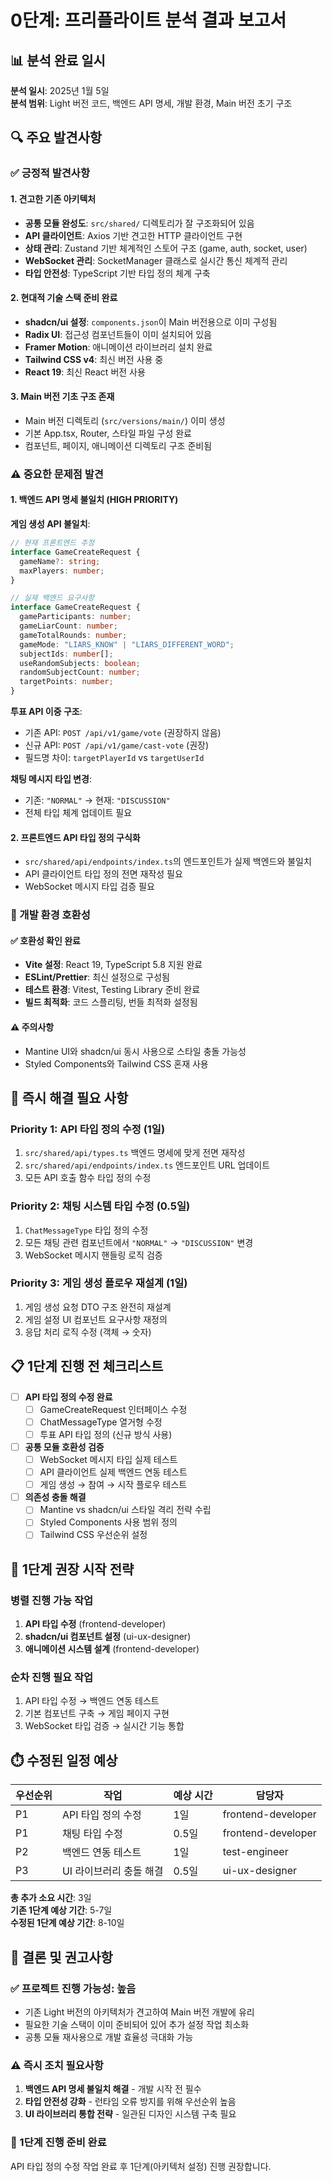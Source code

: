 # 0단계: 프리플라이트 분석 결과 보고서

## 📊 분석 완료 일시
**분석 일시**: 2025년 1월 5일  
**분석 범위**: Light 버전 코드, 백엔드 API 명세, 개발 환경, Main 버전 초기 구조

## 🔍 주요 발견사항

### ✅ 긍정적 발견사항

#### 1. 견고한 기존 아키텍처
- **공통 모듈 완성도**: `src/shared/` 디렉토리가 잘 구조화되어 있음
- **API 클라이언트**: Axios 기반 견고한 HTTP 클라이언트 구현
- **상태 관리**: Zustand 기반 체계적인 스토어 구조 (game, auth, socket, user)
- **WebSocket 관리**: SocketManager 클래스로 실시간 통신 체계적 관리
- **타입 안전성**: TypeScript 기반 타입 정의 체계 구축

#### 2. 현대적 기술 스택 준비 완료
- **shadcn/ui 설정**: `components.json`이 Main 버전용으로 이미 구성됨
- **Radix UI**: 접근성 컴포넌트들이 이미 설치되어 있음
- **Framer Motion**: 애니메이션 라이브러리 설치 완료
- **Tailwind CSS v4**: 최신 버전 사용 중
- **React 19**: 최신 React 버전 사용

#### 3. Main 버전 기초 구조 존재
- Main 버전 디렉토리 (`src/versions/main/`) 이미 생성
- 기본 App.tsx, Router, 스타일 파일 구성 완료
- 컴포넌트, 페이지, 애니메이션 디렉토리 구조 준비됨

### ⚠️ 중요한 문제점 발견

#### 1. 백엔드 API 명세 불일치 (HIGH PRIORITY)

**게임 생성 API 불일치**:
```typescript
// 현재 프론트엔드 추정
interface GameCreateRequest {
  gameName?: string;
  maxPlayers: number;
}

// 실제 백엔드 요구사항 
interface GameCreateRequest {
  gameParticipants: number;
  gameLiarCount: number;
  gameTotalRounds: number;
  gameMode: "LIARS_KNOW" | "LIARS_DIFFERENT_WORD";
  subjectIds: number[];
  useRandomSubjects: boolean;
  randomSubjectCount: number;
  targetPoints: number;
}
```

**투표 API 이중 구조**:
- 기존 API: `POST /api/v1/game/vote` (권장하지 않음)
- 신규 API: `POST /api/v1/game/cast-vote` (권장)
- 필드명 차이: `targetPlayerId` vs `targetUserId`

**채팅 메시지 타입 변경**:
- 기존: `"NORMAL"` → 현재: `"DISCUSSION"`
- 전체 타입 체계 업데이트 필요

#### 2. 프론트엔드 API 타입 정의 구식화
- `src/shared/api/endpoints/index.ts`의 엔드포인트가 실제 백엔드와 불일치
- API 클라이언트 타입 정의 전면 재작성 필요
- WebSocket 메시지 타입 검증 필요

### 🔧 개발 환경 호환성

#### ✅ 호환성 확인 완료
- **Vite 설정**: React 19, TypeScript 5.8 지원 완료
- **ESLint/Prettier**: 최신 설정으로 구성됨
- **테스트 환경**: Vitest, Testing Library 준비 완료
- **빌드 최적화**: 코드 스플리팅, 번들 최적화 설정됨

#### ⚠️ 주의사항
- Mantine UI와 shadcn/ui 동시 사용으로 스타일 충돌 가능성
- Styled Components와 Tailwind CSS 혼재 사용

## 🎯 즉시 해결 필요 사항

### Priority 1: API 타입 정의 수정 (1일)
1. `src/shared/api/types.ts` 백엔드 명세에 맞게 전면 재작성
2. `src/shared/api/endpoints/index.ts` 엔드포인트 URL 업데이트
3. 모든 API 호출 함수 타입 정의 수정

### Priority 2: 채팅 시스템 타입 수정 (0.5일)
1. `ChatMessageType` 타입 정의 수정
2. 모든 채팅 관련 컴포넌트에서 `"NORMAL"` → `"DISCUSSION"` 변경
3. WebSocket 메시지 핸들링 로직 검증

### Priority 3: 게임 생성 플로우 재설계 (1일)
1. 게임 생성 요청 DTO 구조 완전히 재설계
2. 게임 설정 UI 컴포넌트 요구사항 재정의
3. 응답 처리 로직 수정 (객체 → 숫자)

## 📋 1단계 진행 전 체크리스트

- [ ] **API 타입 정의 수정 완료**
  - [ ] GameCreateRequest 인터페이스 수정
  - [ ] ChatMessageType 열거형 수정
  - [ ] 투표 API 타입 정의 (신규 방식 사용)
  
- [ ] **공통 모듈 호환성 검증**
  - [ ] WebSocket 메시지 타입 실제 테스트
  - [ ] API 클라이언트 실제 백엔드 연동 테스트
  - [ ] 게임 생성 → 참여 → 시작 플로우 테스트

- [ ] **의존성 충돌 해결**
  - [ ] Mantine vs shadcn/ui 스타일 격리 전략 수립
  - [ ] Styled Components 사용 범위 정의
  - [ ] Tailwind CSS 우선순위 설정

## 🚀 1단계 권장 시작 전략

### 병렬 진행 가능 작업
1. **API 타입 수정** (frontend-developer)
2. **shadcn/ui 컴포넌트 설정** (ui-ux-designer)  
3. **애니메이션 시스템 설계** (frontend-developer)

### 순차 진행 필요 작업
1. API 타입 수정 → 백엔드 연동 테스트
2. 기본 컴포넌트 구축 → 게임 페이지 구현
3. WebSocket 타입 검증 → 실시간 기능 통합

## ⏱️ 수정된 일정 예상

| 우선순위 | 작업 | 예상 시간 | 담당자 |
|---------|------|-----------|--------|
| P1 | API 타입 정의 수정 | 1일 | frontend-developer |
| P1 | 채팅 타입 수정 | 0.5일 | frontend-developer |
| P2 | 백엔드 연동 테스트 | 1일 | test-engineer |
| P3 | UI 라이브러리 충돌 해결 | 0.5일 | ui-ux-designer |

**총 추가 소요 시간**: 3일  
**기존 1단계 예상 기간**: 5-7일  
**수정된 1단계 예상 기간**: 8-10일

## 🎯 결론 및 권고사항

### ✅ 프로젝트 진행 가능성: 높음
- 기존 Light 버전의 아키텍처가 견고하여 Main 버전 개발에 유리
- 필요한 기술 스택이 이미 준비되어 있어 추가 설정 작업 최소화
- 공통 모듈 재사용으로 개발 효율성 극대화 가능

### ⚠️ 즉시 조치 필요사항
1. **백엔드 API 명세 불일치 해결** - 개발 시작 전 필수
2. **타입 안전성 강화** - 런타임 오류 방지를 위해 우선순위 높음
3. **UI 라이브러리 통합 전략** - 일관된 디자인 시스템 구축 필요

### 🚀 1단계 진행 준비 완료
API 타입 정의 수정 작업 완료 후 1단계(아키텍처 설정) 진행 권장합니다.
